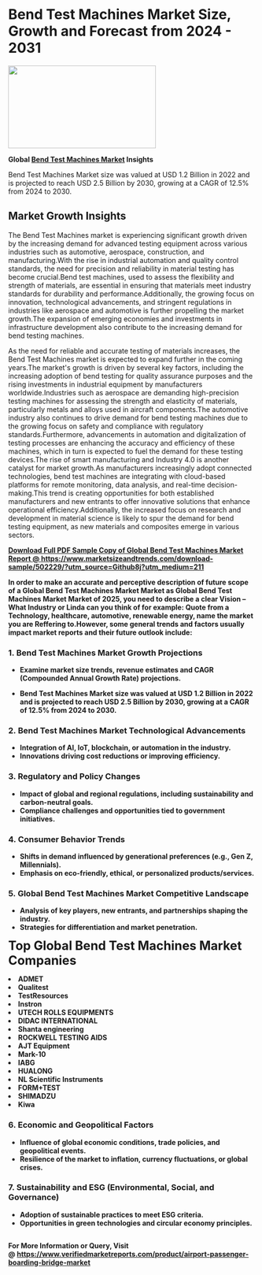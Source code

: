 <H1>Bend Test Machines Market Size, Growth and Forecast from 2024 - 2031</H1><img class="aligncenter size-medium wp-image-584254" src="https://thirdeyenews.in/wp-content/uploads/2024/09/Global-Market-Research-300x168.jpeg" alt="" width="300" height="168" /><p><strong>Global&nbsp;<a href="https://www.marketsizeandtrends.com/download-sample/502229/?utm_source=Github8j?utm_medium=211">Bend Test Machines Market</a> Insights</strong></p><p>Bend Test Machines Market size was valued at USD 1.2 Billion in 2022 and is projected to reach USD 2.5 Billion by 2030, growing at a CAGR of 12.5% from 2024 to 2030.</p><p><h2>Market Growth Insights</h2> <p>The Bend Test Machines market is experiencing significant growth driven by the increasing demand for advanced testing equipment across various industries such as automotive, aerospace, construction, and manufacturing.With the rise in industrial automation and quality control standards, the need for precision and reliability in material testing has become crucial.Bend test machines, used to assess the flexibility and strength of materials, are essential in ensuring that materials meet industry standards for durability and performance.Additionally, the growing focus on innovation, technological advancements, and stringent regulations in industries like aerospace and automotive is further propelling the market growth.The expansion of emerging economies and investments in infrastructure development also contribute to the increasing demand for bend testing machines.<strong><a href="#"></a></strong></p> <p>As the need for reliable and accurate testing of materials increases, the Bend Test Machines market is expected to expand further in the coming years.The market's growth is driven by several key factors, including the increasing adoption of bend testing for quality assurance purposes and the rising investments in industrial equipment by manufacturers worldwide.Industries such as aerospace are demanding high-precision testing machines for assessing the strength and elasticity of materials, particularly metals and alloys used in aircraft components.The automotive industry also continues to drive demand for bend testing machines due to the growing focus on safety and compliance with regulatory standards.Furthermore, advancements in automation and digitalization of testing processes are enhancing the accuracy and efficiency of these machines, which in turn is expected to fuel the demand for these testing devices.The rise of smart manufacturing and Industry 4.0 is another catalyst for market growth.As manufacturers increasingly adopt connected technologies, bend test machines are integrating with cloud-based platforms for remote monitoring, data analysis, and real-time decision-making.This trend is creating opportunities for both established manufacturers and new entrants to offer innovative solutions that enhance operational efficiency.Additionally, the increased focus on research and development in material science is likely to spur the demand for bend testing equipment, as new materials and composites emerge in various sectors.<strong><a href="#"></p><p><span class=""><strong>Download Full PDF Sample Copy of Global Bend Test Machines Market Report</strong> @ <a href="https://www.marketsizeandtrends.com/download-sample/502229/?utm_source=Github8j?utm_medium=211" target="_blank">https://www.marketsizeandtrends.com/download-sample/502229/?utm_source=Github8j?utm_medium=211</a></span></p><p>In order to make an accurate and perceptive description of future scope of a Global&nbsp;Bend Test Machines Market Market as Global&nbsp;Bend Test Machines Market Market of 2025, you need to describe a clear Vision &ndash; What Industry or Linda can you think of for example: Quote from a Technology, healthcare, automotive, renewable energy, name the market you are Reffering to.However, some general trends and factors usually impact market reports and their future outlook include:</p><h3>1.&nbsp;<strong>Bend Test Machines Market Growth Projections</strong></h3><ul><li>Examine market size trends, revenue estimates and CAGR (Compounded Annual Growth Rate) projections.</li><li><p>Bend Test Machines Market size was valued at USD 1.2 Billion in 2022 and is projected to reach USD 2.5 Billion by 2030, growing at a CAGR of 12.5% from 2024 to 2030.</p></li></ul><h3>2.&nbsp;<strong>Bend Test Machines Market Technological Advancements</strong></h3><ul><li>Integration of AI, IoT, blockchain, or automation in the industry.</li><li>Innovations driving cost reductions or improving efficiency.</li></ul><h3>3.&nbsp;<strong>Regulatory and Policy Changes</strong></h3><ul><li>Impact of global and regional regulations, including sustainability and carbon-neutral goals.</li><li>Compliance challenges and opportunities tied to government initiatives.</li></ul><h3>4.&nbsp;<strong>Consumer Behavior Trends</strong></h3><ul><li>Shifts in demand influenced by generational preferences (e.g., Gen Z, Millennials).</li><li>Emphasis on eco-friendly, ethical, or personalized products/services.</li></ul><h3>5.&nbsp;<strong>Global Bend Test Machines Market Competitive Landscape</strong></h3><ul><li>Analysis of key players, new entrants, and partnerships shaping the industry.</li><li>Strategies for differentiation and market penetration.</li></ul><p data-pm-slice="1 1 []"><span style="color: inherit; font-family: inherit; font-size: 25px;">Top Global Bend Test Machines Market Companies</span></p><div class="" data-test-id=""><p><li>ADMET</li><li> Qualitest</li><li> TestResources</li><li> Instron</li><li> UTECH ROLLS EQUIPMENTS</li><li> DIDAC INTERNATIONAL</li><li> Shanta engineering</li><li> ROCKWELL TESTING AIDS</li><li> AJT Equipment</li><li> Mark-10</li><li> IABG</li><li> HUALONG</li><li> NL Scientific Instruments</li><li> FORM+TEST</li><li> SHIMADZU</li><li> Kiwa</li></p></div><h3>6.&nbsp;<strong>Economic and Geopolitical Factors</strong></h3><ul><li>Influence of global economic conditions, trade policies, and geopolitical events.</li><li>Resilience of the market to inflation, currency fluctuations, or global crises.</li></ul><h3>7.&nbsp;<strong>Sustainability and ESG (Environmental, Social, and Governance)</strong></h3><ul><li>Adoption of sustainable practices to meet ESG criteria.</li><li>Opportunities in green technologies and circular economy principles.</li></ul><h2><strong style="font-size: 14px;">For More Information or Query, Visit @&nbsp;</strong><a style="background-color: #ffffff; font-size: 14px;" href="https://www.marketsizeandtrends.com/report/bend-test-machines-market/" target="_blank">https://www.verifiedmarketreports.com/product/airport-passenger-boarding-bridge-market</a></h2>